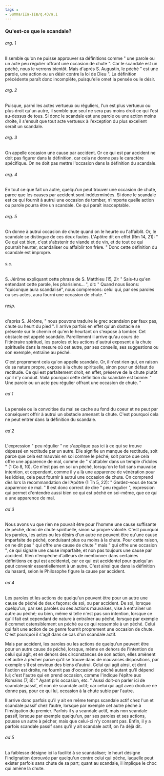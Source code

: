 ```yaml
---
tags : 
- Summa/IIa-IIæ/q.43/a.1
---
```


### Qu'est-ce que le scandale?

###### arg. 1
Il semble qu'on ne puisse approuver sa définitions comme " une parole ou un acte peu régulier offrant une occasion de chute ". Car le scandale est un péché, nous le verrons bientôt. Mais d'après S. Augustin, le péché " est une parole, une action ou un désir contre la loi de Dieu ". La définition précédente paraît donc incomplète, puisqu'elle omet la pensée ou le désir. 

###### arg. 2
Puisque, parmi les actes vertueux ou réguliers, l'un est plus vertueux ou plus droit qu'un autre, il semble que seul ne sera pas moins droit ce qui l'est au-dessus de tous. Si donc le scandale est une parole ou une action moins droite, il s'ensuit que tout acte vertueux à l'exception du plus excellent serait un scandale. 

###### arg. 3
On appelle occasion une cause par accident. Or ce qui est par accident ne doit pas figurer dans la définition, car cela ne donne pas le caractère spécifique. On ne doit pas mettre l'occasion dans la définition du scandale. 

###### arg. 4
En tout ce que fait un autre, quelqu'un peut trouver une occasion de chute, parce que les causes par accident sont indéterminées. Si donc le scandale est ce qui fournit à autrui une occasion de tomber, n'importe quelle action ou parole pourra être un scandale. Ce qui paraît inacceptable. 

###### arg. 5
On donne à autrui occasion de chute quand on le heurte ou l'affaiblit. Or, le scandale se distingue de ces deux fautes. L'Apôtre dit en effet (Rm 14, 21): " Ce qui est bien, c'est s'abstenir de viande et de vin, et de tout ce qui pourrait heurter, scandaliser ou affaiblir ton frère. " Donc cette définition du scandale est impropre. 

###### s.c.
S. Jérôme expliquant cette phrase de S. Matthieu (15, 2): " Sais-tu qu'en entendant cette parole, les pharisiens... ", dit: " Quand nous lisons: "quiconque aura scandalisé", nous comprenons: celui qui, par ses paroles ou ses actes, aura fourni une occasion de chute. " 

###### resp.
d'après S. Jérôme, " nous pouvons traduire le grec scandalon par faux pas, chute ou heurt du pied ". Il arrive parfois en effet qu'un obstacle se présente sur le chemin et qu'en le heurtant on s'expose à tomber. Cet obstacle est appelé scandale. Pareillement il arrive qu'au cours de l'itinéraire spirituel, les paroles et les actions d'autrui exposent à la chute spirituelle dans la mesure où cet autre, par ses conseils, ses suggestions ou son exemple, entraîne au péché. 

C'est proprement cela qu'on appelle scandale. Or, il n'est rien qui, en raison de sa nature propre, expose à la chute spirituelle, sinon pour un défaut de rectitude. Ce qui est parfaitement droit, en effet, préserve de la chute plutôt qu'il n'y conduit. Voilà pourquoi cette définition du scandale est bonne: " Une parole ou un acte peu régulier offrant une occasion de chute. " 

###### ad 1
La pensée ou la convoitise du mal se cache au fond du coeur et ne peut par conséquent offrir à autrui un obstacle amenant la chute. C'est pourquoi cela ne peut entrer dans la définition du scandale. 

###### ad 2
L'expression " peu régulier " ne s'applique pas ici à ce qui se trouve dépassé en rectitude par un autre. Elle signifie un manque de rectitude, soit parce que cela est mauvais en soi comme le péché; soit parce que cela offre une apparence de mal, comme de " s'attabler dans un temple d'idoles " (1 Co 8, 10). Ce n'est pas en soi un péché, lorsqu'on le fait sans mauvaise intention, et cependant, comme il y a là une apparence de vénération pour les idoles, cela peut fournir à autrui une occasion de chute. On comprend dès lors la recommandation de l'Apôtre (1 Th 5, 22): " Gardez-vous de toute apparence de mal. " Il est donc correct de dire " peu régulier ", expression qui permet d'entendre aussi bien ce qui est péché en soi-même, que ce qui a une apparence de mal. 

###### ad 3
Nous avons vu que rien ne pouvait être pour l'homme une cause suffisante de péché, donc de chute spirituelle, sinon sa propre volonté. C'est pourquoi les paroles, les actes ou les désirs d'un autre ne peuvent être qu'une cause imparfaite de péché, conduisant plus ou moins à la chute. Pour cette raison, on ne dit pas " qui offre une cause de chute " mais " qui offre une occasion ", ce qui signale une cause imparfaite, et non pas toujours une cause par accident. Rien n'empêche d'ailleurs de mentionner dans certaines définitions ce qui est accidentel, car ce qui est accidentel pour quelqu'un peut convenir essentiellement à un autre. C'est ainsi que dans la définition du hasard, selon le Philosophe figure la cause par accident. 

###### ad 4
Les paroles et les actions de quelqu'un peuvent être pour un autre une cause de péché de deux façons: de soi, ou par accident. De soi, lorsque quelqu'un, par ses paroles ou ses actions mauvaises, vise à entraîner un autre au péché; ou bien, même si telle n'est pas son intention, lorsque ce qu'il fait est cependant de nature à entraîner au péché, lorsque par exemple il commet ostensiblement un péché ou ce qui ressemble à un péché. Celui qui fait une action de ce genre fournit proprement une occasion de chute. C'est pourquoi il s'agit dans ce cas d'un scandale actif. 

Mais par accident, les paroles ou les actions de quelqu'un peuvent être pour un autre cause de péché, lorsque, même en dehors de l'intention de celui qui agit, et en dehors des circonstances de son action, elles amènent cet autre à pécher parce qu'il se trouve dans de mauvaises dispositions, par exemple s'il est envieux des biens d'autrui. Celui qui agit ainsi, et dont l'action est droite, ne fournit pas d'occasion de péché autant qu'il dépend lui; c'est l'autre qui en prend occasion, comme l'indique l'épître aux Romains (7, 8): " Ayant pris occasion, etc. " Aussi doit-on parler ici de scandale passif, et non de scandale actif; car celui qui agit avec droiture ne donne pas, pour ce qui lui, occasion à la chute subie par l'autre. 

Il arrive donc parfois qu'il y ait en même temps scandale actif chez l'un et scandale passif chez l’autre, lorsque par exemple cet autre pèche à l'instigation du premier. Parfois il y a scandale actif, mais non scandale passif, lorsque par exemple quelqu'un, par ses paroles et ses actions, pousse un autre à pécher, mais que celui-ci n'y consent pas. Enfin, il y a parfois scandale passif sans qu'il y ait scandale actif, on l'a déjà dit. 

###### ad 5
La faiblesse désigne ici la facilité à se scandaliser; le heurt désigne l'indignation éprouvée par quelqu'un contre celui qui pèche, laquelle peut exister parfois sans chute de sa part; quant au scandale, il implique le choc qui amène la chute. 

